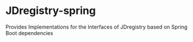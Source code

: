 # JDregistry-spring
Provides Implementations for the Interfaces of JDregistry based on Spring Boot dependencies
